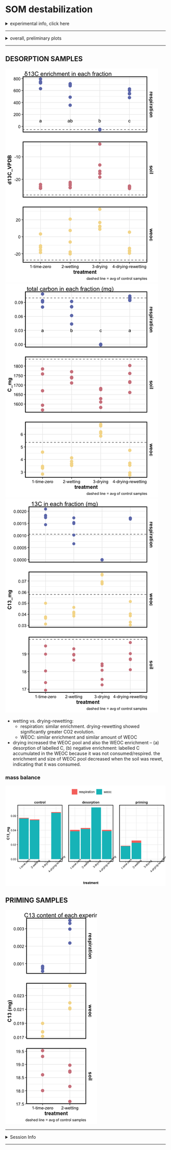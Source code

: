 SOM destabilization
================

<details>

<summary>experimental info, click here</summary> two treatments:

1.  desorption: 13C oxalic acid adsorbed to goethite, 5 g goethite+OA
    added to soil
2.  priming: 13C oxalic acid added to soil as solution, 5 g goethite
    (without substrate) added to soil
3.  control: 5 g goethite added to soil, but no OA, only water

Jars were sealed for 48 hours, after which headspace samples were
collected and analyzed for CO2 concentration and 13C/12C composition of
CO2.

-----

How much substrate was added?

``` r
substrate = "OXALIC ACID"
A_labelled = 0.99
A_unlabelled = 0.0121 

mole_substrate = (12*2) + (1*2) + (16*4) # molar weight of substrate
mole_carbon = 12* 2 # molar weight of carbon in substrate
carbon_atoms = 2
c_fraction = mole_carbon/mole_substrate
```

279.384 mg unlabelled oxalic acid (enrichment = 0.0121) was mixed with
58.700 mg labelled oxalic acid (enrichment = 0.99) in 600 mL deionized
water.

``` r
M_labelled = 58.700 # mg
M_unlabelled = 279.384 # mg

# A_mixture * (M_labelled + M_unlabelled) = (A_unlabelled * M_unlabelled) + (A_labelled + M_labelled)
A_mixture = ((A_unlabelled * M_unlabelled) + (A_labelled + M_labelled)) / (M_labelled + M_unlabelled)
print(A_mixture)
#> [1] 0.1865529
```

|                        | value      |
| ---------------------- | ---------- |
| total enrichment       | 0.1866     |
| total volume (mL)      | 600        |
| total oxalic acid (mg) | 338.084    |
| total C (mg)           | 90.1557333 |

**desorption**

20 mL of this solution was added to 5 g goethite.

**priming**

16 mL of this solution was added to the soil + 5 g goethite.

|                        | value per 16 mL |
| ---------------------- | --------------- |
| total enrichment       | 0.1866          |
| total volume (mL)      | 16              |
| total oxalic acid (mg) | 9.0155733       |
| total C (mg)           | 2.4041529       |
| 13C (mg)               | 0.4174222       |

</details>

-----

<details>

<summary>overall, preliminary plots</summary>

### Respiration

![](markdown-figs/report/unnamed-chunk-3-1.png)<!-- -->![](markdown-figs/report/unnamed-chunk-3-2.png)<!-- -->![](markdown-figs/report/unnamed-chunk-3-3.png)<!-- -->

### Soil and WEOC

![](markdown-figs/report/unnamed-chunk-4-1.png)<!-- -->![](markdown-figs/report/unnamed-chunk-4-2.png)<!-- -->![](markdown-figs/report/unnamed-chunk-4-3.png)<!-- -->

</details>

-----

## DESORPTION SAMPLES

![](markdown-figs/report/unnamed-chunk-7-1.png)<!-- -->![](markdown-figs/report/unnamed-chunk-7-2.png)<!-- -->![](markdown-figs/report/unnamed-chunk-7-3.png)<!-- -->

  - wetting vs. drying-rewetting:
      - respiration: similar enrichment. drying-rewetting showed
        significantly greater CO2 evolution.
      - WEOC: similar enrichment and similar amount of WEOC
  - drying increased the WEOC pool and also the WEOC enrichment – (a)
    desorption of labelled C, (b) negative enrichment: labelled C
    accumulated in the WEOC because it was not consumed/respired. the
    enrichment and size of WEOC pool decreased when the soil was rewet,
    indicating that it was consumed.

### mass balance

![](markdown-figs/report/unnamed-chunk-8-1.png)<!-- -->

## PRIMING SAMPLES

![](markdown-figs/report/unnamed-chunk-9-1.png)<!-- -->

-----

<details>

<summary>Session Info</summary>

**Kaizad F. Patel**

Date Run: 2021-01-08

    #> R version 4.0.2 (2020-06-22)
    #> Platform: x86_64-apple-darwin17.0 (64-bit)
    #> Running under: macOS Catalina 10.15.7
    #> 
    #> Matrix products: default
    #> BLAS:   /Library/Frameworks/R.framework/Versions/4.0/Resources/lib/libRblas.dylib
    #> LAPACK: /Library/Frameworks/R.framework/Versions/4.0/Resources/lib/libRlapack.dylib
    #> 
    #> locale:
    #> [1] en_US.UTF-8/en_US.UTF-8/en_US.UTF-8/C/en_US.UTF-8/en_US.UTF-8
    #> 
    #> attached base packages:
    #> [1] stats     graphics  grDevices utils     datasets  methods   base     
    #> 
    #> other attached packages:
    #>  [1] agricolae_1.3-3 PNWColors_0.1.0 forcats_0.5.0   stringr_1.4.0  
    #>  [5] dplyr_1.0.1     purrr_0.3.4     readr_1.3.1     tidyr_1.1.1    
    #>  [9] tibble_3.0.3    ggplot2_3.3.2   tidyverse_1.3.0 drake_7.12.4   
    #> 
    #> loaded via a namespace (and not attached):
    #>  [1] nlme_3.1-148      fs_1.5.0          lubridate_1.7.9   filelock_1.0.2   
    #>  [5] progress_1.2.2    httr_1.4.2        tools_4.0.2       backports_1.1.8  
    #>  [9] R6_2.4.1          AlgDesign_1.2.0   DBI_1.1.0         questionr_0.7.1  
    #> [13] colorspace_1.4-1  withr_2.2.0       tidyselect_1.1.0  prettyunits_1.1.1
    #> [17] klaR_0.6-15       compiler_4.0.2    cli_2.0.2         rvest_0.3.6      
    #> [21] xml2_1.3.2        labeling_0.3      scales_1.1.1      digest_0.6.25    
    #> [25] txtq_0.2.3        rmarkdown_2.3     pkgconfig_2.0.3   htmltools_0.5.0  
    #> [29] labelled_2.5.0    dbplyr_1.4.4      fastmap_1.0.1     highr_0.8        
    #> [33] rlang_0.4.7       readxl_1.3.1      rstudioapi_0.11   shiny_1.5.0      
    #> [37] farver_2.0.3      generics_0.0.2    combinat_0.0-8    jsonlite_1.7.0   
    #> [41] magrittr_1.5      Rcpp_1.0.5        munsell_0.5.0     fansi_0.4.1      
    #> [45] lifecycle_0.2.0   stringi_1.4.6     yaml_2.2.1        MASS_7.3-51.6    
    #> [49] storr_1.2.1       grid_4.0.2        blob_1.2.1        parallel_4.0.2   
    #> [53] promises_1.1.1    crayon_1.3.4      lattice_0.20-41   miniUI_0.1.1.1   
    #> [57] haven_2.3.1       hms_0.5.3         knitr_1.29        pillar_1.4.6     
    #> [61] igraph_1.2.5      base64url_1.4     reprex_0.3.0      glue_1.4.1       
    #> [65] evaluate_0.14     modelr_0.1.8      vctrs_0.3.2       httpuv_1.5.4     
    #> [69] cellranger_1.1.0  gtable_0.3.0      assertthat_0.2.1  xfun_0.16        
    #> [73] mime_0.9          xtable_1.8-4      broom_0.7.0       later_1.1.0.1    
    #> [77] cluster_2.1.0     ellipsis_0.3.1

</details>

-----
